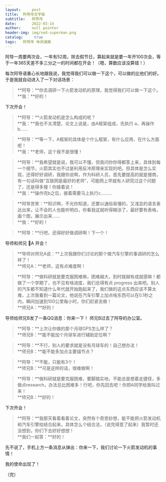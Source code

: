 ```yaml
---
layout:     post
title:	阿导传文字版
subtitle:   阿导传
date:       2022-03-14
author: 	null pointer
header-img: img/sed-superman.png
catalog: 	 true
tags: 	阿导传 休闲漫画
---
```


阿导一周要两次会，一年有52周，除去假节日，算起来就是要一年开100次会，等于一年365天差不多三分之一的时间都在开会！（嗯，算数应该没算错！）

每次阿导语重心长地跟我说，我觉得我们可以做一下这个，可以做的比他们的好。于是我就自动进入了一下对话场景：

>**阿导：**你去调研一下火箭发动机的原理，我觉得我们可以做一下这个。  
>**我：**好的！

下次开会！

>**阿导：**火箭发动机是怎么构成的呢？  
>**我：**我也不太清楚，论文上说是，由A框架组成，先执行 a，再操作 b……

>**阿导：**等一下，A框架的具体是个什么框架，有什么应用，在什么方面呢！  
>**我：**老师，这个我不是很懂！

>**阿导：**我希望就是说，我可以不懂，但我问你你得都答上来，具体到每一个细节，火箭其实也不过是利用反冲原理来实现的吧。但具体是怎么实现，还得好好调研，我跟你说啊，作为科研人员，首先要提高的就是搜商，有一句话叫做“互联网是最好的老师”，可能网上早就有人研究过这个问题了，还是得多搜！你接着说！  
>**我：**操作完b之后，接着需要马上执行c………

>**阿导苦笑：**知识啊，不光你知道，还要以通俗易懂的，又浅显的语言表达出来，让不会的人也能听明白，你看我这就听得糊涂了，最好要有表格，画个图，展示出来……  
>**我：**好的！

>**阿导：**行吧，还得好好做调研啊！下一个！

导师和师兄 A 开会！

>**导师对师兄A说：**上次我跟你们讨论的那个做汽车引擎的事调研的怎么样了！  
>**师兄A：**老师，这有点难度啊！

>**阿导：**做科研就是要克服困难嘛，困难越大，到时就越有成就感嘛！都做了一个学期了，也不见有啥进度，我们总得有点 progress 出来吧。别人的汽车都不知道什么年代就开始跑起来了，我们做的这点东西应该不算太难，上次我看到一篇论文，他说在汽车引擎上加点啥东西可以在0.1秒之内，瞬间加速到100公里每小时，你们赶紧去做！  
>**师兄A：**好的！

导师给师兄B发了一条QQ消息：你来一下！
师兄B过去了阿导的办公室。

>**阿导：**上次让你做的那个月球GPS怎么样了？  
>**师兄B：**能不能加个月球车进行辅助定位啊？

>**阿导：**不行，别人的要求就是没有月球车的！自己想办法！  
>**师兄B：**能不能多加点主要锚节点？

>**阿导：**不能，只能有3个！  
>**师兄B：**可是这样的话，很难做啊！

>**阿导：**做科研就是要克服困难，要脚踏实地，不能总是想着走捷径，多做点research，办法总比困难多！行吧，你先回去吧！你把A同学给我叫过来！  
>**师兄B：**好的！

下次开会！

>**阿导：**我那天看着看着论文，突然有个奇思妙想，能不能把火箭发动机和汽车引擎给结合起来。具体怎么个结合法，（说完得意了起来）我暂时还没想到，你们下去好好想想！  
>**我们一起答：**好的！

先不说了，手机上方一条消息从弹出：你来一下，我们讨论一下火箭发动机的事情！

我的使命出现了！  

（完）